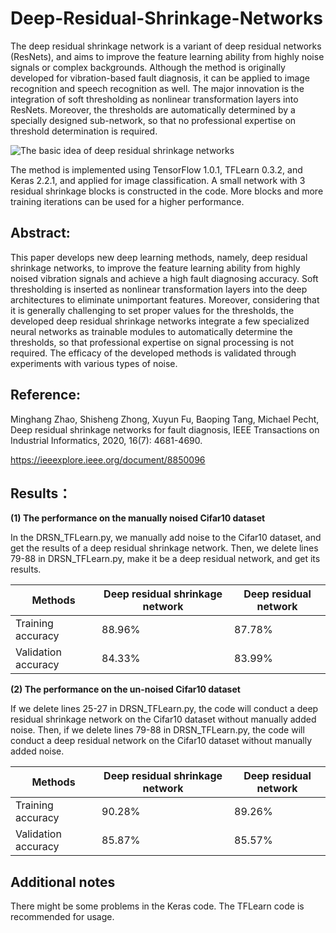 # Deep-Residual-Shrinkage-Networks

The deep residual shrinkage network is a variant of deep residual networks (ResNets), and aims to improve the feature learning ability from highly noise signals or complex backgrounds. Although the method is originally developed for vibration-based fault diagnosis, it can be applied to image recognition and speech recognition as well. The major innovation is the integration of soft thresholding as nonlinear transformation layers into ResNets. Moreover, the thresholds are automatically determined by a specially designed sub-network, so that no professional expertise on threshold determination is required.

![The basic idea of deep residual shrinkage networks](https://github.com/zhao62/Deep-Residual-Shrinkage-Networks/blob/master/Basic-idea-of-DRSN.png)

The method is implemented using TensorFlow 1.0.1, TFLearn 0.3.2, and Keras 2.2.1, and applied for image classification. A small network with 3 residual shrinkage blocks is constructed in the code. More blocks and more training iterations can be used for a higher performance.

## Abstract:
This paper develops new deep learning methods, namely, deep residual shrinkage networks, to improve the feature learning ability from highly noised vibration signals and achieve a high fault diagnosing accuracy. Soft thresholding is inserted as nonlinear transformation layers into the deep architectures to eliminate unimportant features. Moreover, considering that it is generally challenging to set proper values for the thresholds, the developed deep residual shrinkage networks integrate a few specialized neural networks as trainable modules to automatically determine the thresholds, so that professional expertise on signal processing is not required. The efficacy of the developed methods is validated through experiments with various types of noise.

## Reference:

Minghang Zhao, Shisheng Zhong, Xuyun Fu, Baoping Tang, Michael Pecht, Deep residual shrinkage networks for fault diagnosis, 
IEEE Transactions on Industrial Informatics, 2020, 16(7): 4681-4690.

https://ieeexplore.ieee.org/document/8850096

## Results：

**(1) The performance on the manually noised Cifar10 dataset**

In the DRSN_TFLearn.py, we manually add noise to the Cifar10 dataset, and get the results of a deep residual shrinkage network. Then, we delete lines 79-88 in DRSN_TFLearn.py, make it be a deep residual network, and get its results.

Methods  | Deep residual shrinkage network  | Deep residual network
 ---- | ----- | ------  
Training accuracy  | 88.96% | 87.78%
Validation accuracy  | 84.33% | 83.99%

**(2) The performance on the un-noised Cifar10 dataset**

If we delete lines 25-27 in DRSN_TFLearn.py, the code will conduct a deep residual shrinkage network on the Cifar10 dataset without manually added noise. Then, if we delete lines 79-88 in DRSN_TFLearn.py, the code will conduct a deep residual network on the Cifar10 dataset without manually added noise.

Methods  | Deep residual shrinkage network  | Deep residual network
 ---- | ----- | ------  
Training accuracy  | 90.28% | 89.26%
Validation accuracy  | 85.87% | 85.57%

## Additional notes

There might be some problems in the Keras code. The TFLearn code is recommended for usage.
